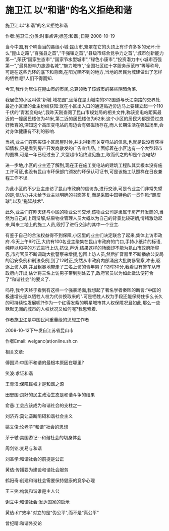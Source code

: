 # 施卫江  以“和谐"的名义拒绝和谐

施卫江:以“和谐"的名义拒绝和谐

作者:施卫江;分类:时事点评;标签:和谐 ;日期:2008-10-19

当今中国,有个响当当的县级小城:昆山市,笼罩在它的头顶上有许许多多的光环:什么“昆山之路",“百强县之首",“千强镇之首",“县级市综合竞争力之首",“城市创新能力第一",荣获“国家生态市",“国家节水型城市",“绿色小康市",“投资潜力中小城市百强第一",“最具影响力旅游名城",“魅力城市",“全国社区红十字服务示范市"等等称号,可是在这些光环的底下和背面,在阳光晒不到的地方,当地的居民为城建做出了怎样的牺牲呢?人们不得而知.

今天,我作为居住在昆山市的市民,总算领教了该城市的某些阴暗角落.

我居住的小区叫做“新城.域花园",坐落在昆山城南的312国道与长江南路的交界处.最近小区里的业主纷纷获知:就在小区出入口的通道贴近旁边马上要建立起一个110千伏的“青凇变电站",我昨天刚查阅了昆山市规划局的相关文件,称该变电站距离最近的一幢居民楼仅为41米,第二近的居民楼仅为62米.这个小区的居民大都是受过良好教育的,深知这个高压变电站的周边会有强磁场存在,而人长期生活在强磁场里,会对身体健康有不利的影响.

当初,业主们在购买该小区房屋时候,并未得到有关变电站的信息,也就是说没有获得知情权,只是看到房产开发商散发的广告宣传品,上面标着在小区边有一个大型超市的图样,可是一年已经过去了,大型超市始终没见施工,取而代之的却是个变电站!

进一步地,小区的业主还了解到,现在正在施工变电站的建筑工程队其实根本没有施工许可证,也没有昆山市环保部门颁发的环保认可证书,可是该施工队照样在日夜兼程工作不误.

为此小区的不少业主走访了昆山市政府的信访办,进行交涉,可是令业主们非常失望的是,信访办并未给予业主以明确的书面答复,而是采取中国特色的一贯作风:“踢皮球",以及“拖延战术".

此外,业主们在昨天还与小区的物业公司交涉,该物业公司是隶属于房产开发商的,当然为自己的上司辩解,结果物业管理人员大概以为自己的背景比较硬朗,情绪激动起来,叫来工地上的施工人员,殴打了进行交涉的其中一个业主.

有鉴于自己的合法权益得不到保障,小区里的业主们决定联合了起来,集体上访市政府.今天上午9时正,大约有100名业主聚集在昆山市政府的门口,手持小纸片的标语,纯粹以和平的方式进行上访,抗议,声诉,结果这样的场面却不能为昆山市政府所容忍,市府官员不断调动大批警察来增援,包围上访人员,然后扩音器里不断播放公安局的治安条例和刑法条例,到了12时正,突然从市政府内部涌出大批防暴警察,冲击,驱逐上访人群,并且粗暴地带走了三名上访的青年男子!12时30分,我看见有警车从市政府内开出,估计将三名上访男子带到别处去了,政府官员以为如此做法便符合了“和谐社会"的要义了.

呜呼,我今天终于看到有这样一个强暴场面,我想起了著名学者秦晖的断言:“中国的极速增长是以牺牲人权为代价换取来的".可是牺牲人权为手段还能保持住多么长久的可持续性发展呢?!作为一个红得发紫的明星城市其人权保障况且如此,那么一些默默无闻的城市的人权状况又如何呢?我思索着.

作者施卫江是中国民间重量级的思想工作者

2008-10-12下午发自江苏省昆山市

作者Email: weiganc(at)online.sh.cn



相关文章:

傅国涌:中国不和谐的最根本原因在哪里?

笑波:求证和谐

王青汉:保障民权才是和谐之源

田忠国:良好的民主政治生态是和谐斗争的结果

俞愚:工会应该成为和谐社会的支柱之一

刘济齐:莫让垄断阻碍和谐社会主义

姚文俊:论老子“和谐"社会的思想

茅于轼:美国游记--和谐社会的切身体会

周剑铭:变易与和谐

刘革学:和谐社会的前提是公正

黄佶:传播要为建设和谐社会服务

鹤阳奇:创建和谐社会需要保持健康的竞争心理

王三笑:构筑和谐谁是主人公

谢立中:和谐社会:发达国家的启示

黄佶:和“效率"对立的是“伪公平",而不是“真公平"

曾纪晴:和谐外交论